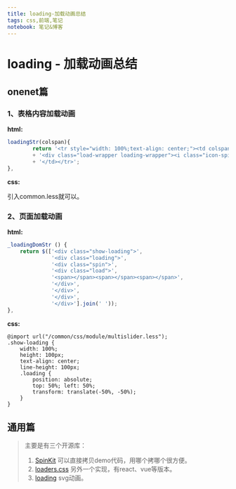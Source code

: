 ```yaml
---
title: loading-加载动画总结
tags: css,前端,笔记
notebook: 笔记&博客
---
```

# loading - 加载动画总结

## onenet篇

### 1、表格内容加载动画

**html:**

```javascript
loadingStr(colspan){
        return '<tr style="width: 100%;text-align: center;"><td colspan="'+colspan+'">'
        + '<div class="load-wrapper loading-wrapper"><i class="icon-spin5 animate-spin"></i></div>'
        + '</td></tr>';
},
```

**css:**

引入common.less就可以。

### 2、页面加载动画

**html:**

```javascript
_loadingDomStr () {
    return $(['<div class="show-loading">',
              '<div class="loading">',
              '<div class="spin">',
              '<div class="load">',
              '<span></span><span></span><span></span>',
              '</div>',
              '</div>',
              '</div>',
              '</div>'].join(' '));
},
```

**css:**

```less
@import url("/common/css/module/multislider.less");
.show-loading {
    width: 100%;
    height: 100px;
	text-align: center;
	line-height: 100px;
	.loading {
		position: absolute;
		top: 50%; left: 50%;
		transform: translate(-50%, -50%);
	}
}
```

## 通用篇

> 主要是有三个开源库：
>
> 1. [SpinKit](https://github.com/tobiasahlin/SpinKit) 可以直接拷贝demo代码，用哪个拷哪个很方便。
> 2. [loaders.css](https://github.com/ConnorAtherton/loaders.css) 另外一个实现，有react、vue等版本。
> 3. [loading](https://github.com/jxnblk/loading/) svg动画。

